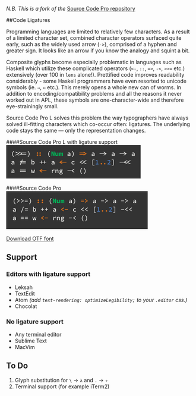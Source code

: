 _N.B. This is a fork of the_ [Source Code Pro repository](https://github.com/adobe/source-code-pro)

##Code Ligatures

Programming languages are limited to relatively few characters. As a result of a limited character set, combined character operators surfaced quite early, such as the widely used arrow (`->`), comprised of a hyphen and greater sign. It looks like an arrow if you know the analogy and squint a bit.

Composite glyphs become especially  problematic in languages such as Haskell which utilize these complicated operators (`<-`, `::`, `=>`, `-<`, `>>=` etc.) extensively (over 100 in `lens` alone!). Prettified code improves readability considerably - some Haskell programmers have even resorted to unicode symbols (ie. `⇒`, `←` etc.). This merely opens a whole new can of worms. In addition to encoding/compatibility problems and all the reasons it never worked out in APL, these symbols are one-character-wide and therefore eye-strainingly small.

Source Code Pro L solves this problem the way typographers have always solved ill-fitting characters which co-occur often: ligatures. The underlying code stays the same — only the representation changes.

####Source Code Pro L with ligature support
![Source Code Pro L Sample](SourceCodeProLSample.png?raw=true)

####Source Code Pro
![Source Code Pro Sample](SourceCodeProSample.png?raw=true)


[Download OTF font](https://github.com/i-tu/source-code-pro-L/releases/download/v0.1/SourceCodeProL.zip)

## Support

### Editors with ligature support
+ Leksah
+ TextEdit
+ Atom _(add `text-rendering: optimizeLegibility;` to your `.editor` css.)_
+ Chocolat

### No ligature support
- Any terminal editor
- Sublime Text
- MacVim

## To Do
1. Glyph substitution for `\` → `λ` and `.` → `∘`
2. Terminal support (for example iTerm2)
